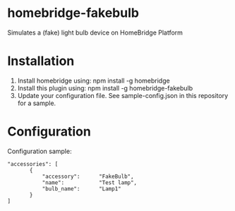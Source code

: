 # homebridge-fakebulb

Simulates a (fake) light bulb device on HomeBridge Platform

# Installation

1. Install homebridge using: npm install -g homebridge
2. Install this plugin using: npm install -g homebridge-fakebulb
3. Update your configuration file. See sample-config.json in this repository for a sample. 

# Configuration

Configuration sample:

 ```
"accessories": [
        {
            "accessory":      "FakeBulb",
            "name":           "Test lamp",
            "bulb_name":      "Lamp1"
        }
]

```
